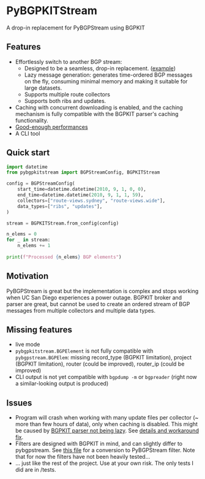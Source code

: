 # PyBGPKITStream

A drop-in replacement for PyBGPStream using BGPKIT

## Features

- Effortlessly switch to another BGP stream:
  - Designed to be a seamless, drop-in replacement. ([example](tests/test_stream.py#L38))
  - Lazy message generation: generates time-ordered BGP messages on the fly, consuming minimal memory and making it suitable for large datasets.
  - Supports multiple route collectors
  - Supports both ribs and updates.
- Caching with concurrent downloading is enabled, and the caching mechanism is fully compatible with the BGPKIT parser's caching functionality.
- [Good-enough performances](examples/perf.ipynb)
- A CLI tool

## Quick start

```python
import datetime
from pybgpkitstream import BGPStreamConfig, BGPKITStream

config = BGPStreamConfig(
    start_time=datetime.datetime(2010, 9, 1, 0, 0),
    end_time=datetime.datetime(2010, 9, 1, 1, 59),
    collectors=["route-views.sydney", "route-views.wide"],
    data_types=["ribs", "updates"],
)

stream = BGPKITStream.from_config(config)

n_elems = 0
for _ in stream:
    n_elems += 1
    
print(f"Processed {n_elems} BGP elements")
```

## Motivation

PyBGPStream is great but the implementation is complex and stops working when UC San Diego experiences a power outage.
BGPKIT broker and parser are great, but cannot be used to create an ordered stream of BGP messages from multiple collectors and multiple data types.

## Missing features

- live mode
- `pybgpkitstream.BGPElement` is not fully compatible with `pybgpstream.BGPElem`: missing record_type (BGPKIT limitation), project (BGPKIT limitation), router (could be improved), router_ip (could be improved)
- CLI output is not yet compatible with `bgpdump -m` or `bgpreader` (right now a similar-looking output is produced)

## Issues

- Program will crash when working with many update files per collector (~ more than few hours of data), only when caching is disabled. This might be caused by [BGPKIT parser not being lazy](https://github.com/bgpkit/bgpkit-parser/pull/239). See [details and workaround fix](examples/many_updates.ipynb).
- Filters are designed with BGPKIT in mind, and can slightly differ to pybgpstream. See [this file](tests/pybgpstream_utils.py) for a conversion to PyBGPStream filter. Note that for now the filters have not been heavily tested...
- ... just like the rest of the project. Use at your own risk. The only tests I did are in /tests.
